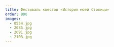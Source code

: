 ```yaml
---
title: Фестиваль квестов «История моей Столицы»
order: 890
images:
  - 0554.jpg
  - 2085.jpg
  - 2091.jpg
  - 2103.jpg
---
```

